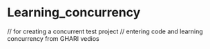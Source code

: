 # Learning_concurrency

 // for creating a concurrent test project 
 // entering code and learning concurrency from GHARI vedios 
